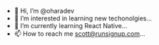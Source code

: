 - 👋 Hi, I’m @oharadev
- 👀 I’m interested in learning new techonolgies...
- 🌱 I’m currently learning React Native...
- 📫 How to reach me scott@runsignup.com...
